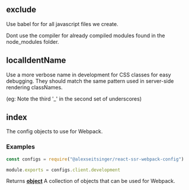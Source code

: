 <!-- Generated by documentation.js. Update this documentation by updating the source code. -->

## exclude

Use babel for for all javascript files we create.

Dont use the compiler for already compiled modules found in the
node_modules folder.

## localIdentName

Use a more verbose name in development for CSS classes for easy
debugging. They should match the same pattern used in
server-side rendering classNames.

(eg: Note the third '\_' in the second set of underscores)

## index

The config objects to use for Webpack.

### Examples

```javascript
const configs = require("@alexseitsinger/react-ssr-webpack-config")

module.exports = configs.client.development
```

Returns **[object][1]** A collection of objects that can be used for Webpack.

[1]: https://developer.mozilla.org/docs/Web/JavaScript/Reference/Global_Objects/Object
